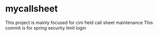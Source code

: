 mycallsheet
===========

This project is mainly focused for cini field call sheet maintenance
This commit is for spring security limit login
